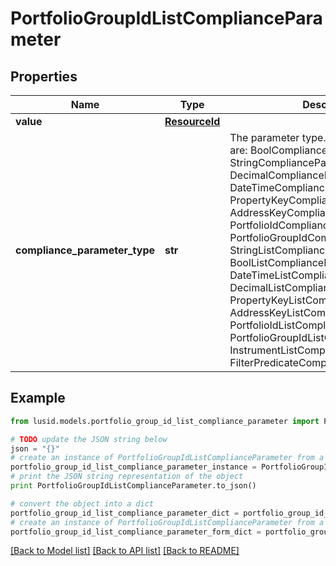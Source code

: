 # PortfolioGroupIdListComplianceParameter


## Properties
Name | Type | Description | Notes
------------ | ------------- | ------------- | -------------
**value** | [**ResourceId**](ResourceId.md) |  | 
**compliance_parameter_type** | **str** | The parameter type. The available values are: BoolComplianceParameter, StringComplianceParameter, DecimalComplianceParameter, DateTimeComplianceParameter, PropertyKeyComplianceParameter, AddressKeyComplianceParameter, PortfolioIdComplianceParameter, PortfolioGroupIdComplianceParameter, StringListComplianceParameter, BoolListComplianceParameter, DateTimeListComplianceParameter, DecimalListComplianceParameter, PropertyKeyListComplianceParameter, AddressKeyListComplianceParameter, PortfolioIdListComplianceParameter, PortfolioGroupIdListComplianceParameter, InstrumentListComplianceParameter, FilterPredicateComplianceParameter | 

## Example

```python
from lusid.models.portfolio_group_id_list_compliance_parameter import PortfolioGroupIdListComplianceParameter

# TODO update the JSON string below
json = "{}"
# create an instance of PortfolioGroupIdListComplianceParameter from a JSON string
portfolio_group_id_list_compliance_parameter_instance = PortfolioGroupIdListComplianceParameter.from_json(json)
# print the JSON string representation of the object
print PortfolioGroupIdListComplianceParameter.to_json()

# convert the object into a dict
portfolio_group_id_list_compliance_parameter_dict = portfolio_group_id_list_compliance_parameter_instance.to_dict()
# create an instance of PortfolioGroupIdListComplianceParameter from a dict
portfolio_group_id_list_compliance_parameter_form_dict = portfolio_group_id_list_compliance_parameter.from_dict(portfolio_group_id_list_compliance_parameter_dict)
```
[[Back to Model list]](../README.md#documentation-for-models) [[Back to API list]](../README.md#documentation-for-api-endpoints) [[Back to README]](../README.md)


